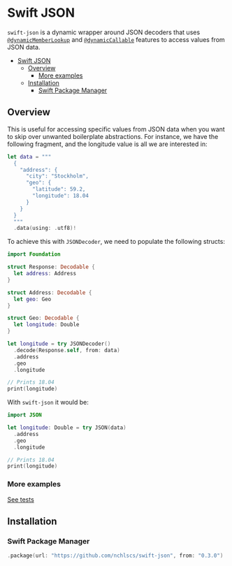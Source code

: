 # Swift JSON

`swift-json` is a dynamic wrapper around JSON decoders that uses [`@dynamicMemberLookup`](https://github.com/apple/swift-evolution/blob/main/proposals/0195-dynamic-member-lookup.md) and [`@dynamicCallable`](https://github.com/apple/swift-evolution/blob/main/proposals/0216-dynamic-callable.md) features to access values from JSON data.

- [Swift JSON](#swift-json)
  - [Overview](#overview)
    - [More examples](#more-examples)
  - [Installation](#installation)
    - [Swift Package Manager](#swift-package-manager)

## Overview

This is useful for accessing specific values from JSON data when you want to skip over unwanted boilerplate abstractions. For instance, we have the following fragment, and the longitude value is all we are interested in:

```swift
let data = """
  {
    "address": {
      "city": "Stockholm",
      "geo": {
        "latitude": 59.2,
        "longitude": 18.04
      }
    }
  }
  """
  .data(using: .utf8)!
```

To achieve this with `JSONDecoder`, we need to populate the following structs:

```swift
import Foundation

struct Response: Decodable {
  let address: Address
}

struct Address: Decodable {
  let geo: Geo
}

struct Geo: Decodable {
  let longitude: Double
}

let longitude = try JSONDecoder()
  .decode(Response.self, from: data)
  .address
  .geo
  .longitude

// Prints 18.04
print(longitude)
```

With `swift-json` it would be:

```swift
import JSON

let longitude: Double = try JSON(data)
  .address
  .geo
  .longitude

// Prints 18.04
print(longitude)
```

### More examples

[See tests](https://github.com/nchlscs/swift-json/blob/main/Tests/JSONTests/JSONTests.swift)

## Installation

### Swift Package Manager

```swift
.package(url: "https://github.com/nchlscs/swift-json", from: "0.3.0")
```
